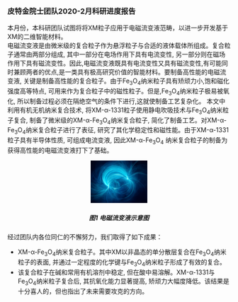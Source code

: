 <h3 class="text-center">皮特金院士团队2020-2月科研进度报告</h3>

[title]: <> (皮特金院士团队2020-2月科研进度报告)
[time]: <> (2020-02-27)

本月份，本科研团队试图将将XM粒子应用于电磁流变液范畴，以进一步开发基于XM的二维智能材料。      
电磁流变液是由微米级的复合粒子作为悬浮粒子与合适的液体载体所组成。复合粒子通常由两部分组成, 其中一部分在电场作用下具有电流变性, 另一部分则在磁场作用下具有磁流变性。因此,电磁流变液既具有电流变性又具有磁流变性,有可能同时兼顾两者的优点,是一类具有极高研究价值的智能材料。要制备高性能的电磁流变液, 关键是制备高性能的复合粒子。由于Fe<sub>3</sub>O<sub>4</sub>纳米粒子具有矫顽力小,饱和磁化强度高等特点, 可用来作为复合粒子中的磁性粒子。但是,Fe<sub>3</sub>O<sub>4</sub>纳米粒子极易被氧化, 所以制备过程必须在隔绝空气的条件下进行,这就使制备工艺复杂化。
本文中利用有机无机纳米复合技术, 将XM-α-1331粒子使用静电吹吸技术与Fe<sub>3</sub>O<sub>4</sub>纳米粒子复合, 制备了微米级的XM-α-Fe<sub>3</sub>O<sub>4</sub>纳米复合粒子, 简化了制备工艺。对XM-α-Fe<sub>3</sub>O<sub>4</sub>纳米复合粒子进行了表征, 研究了其化学稳定性和磁性能。由于XM-α-1331粒子具有半导体性质, 可组成电流变液, 因此XM-α-Fe<sub>3</sub>O<sub>4</sub> 纳米复合粒子的制备为获得高性能的电磁流变液打下了基础。

<center>
<img src="/doc/images/Experimental-Results-Electromagnetic.jpg" width="128px"/><br/>
<h5>图1 电磁流变液示意图</h5>
</center>

经过团队内各位同仁的不懈努力，我们取得了如下成果：
- XM-α-Fe<sub>3</sub>O<sub>4</sub>纳米复合粒子。其中XM以非晶态的单分散层复合在Fe<sub>3</sub>O<sub>4</sub>纳米粒子的表面, 并通过一定程度的化学键与Fe<sub>3</sub>O<sub>4</sub>纳米粒子形成了有效的复合。
- 该复合粒子在碱和常用有机溶剂中稳定, 但在酸中易溶解。XM-α-1331与Fe<sub>3</sub>O<sub>4</sub>纳米粒子复合后, 其抗氧化能力显著提高, 矫顽力大幅度降低。该结果是十分喜人的，但也指出了未来需要攻克的方向。      

